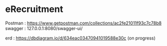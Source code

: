 # eRecruitment

Postman : https://www.getpostman.com/collections/ac2fe21011f93c7c78b8
swagger : 127.0.0.1:8080/swagger-ui/

erd : https://dbdiagram.io/d/634eac03470941019588e30c (on progress)


